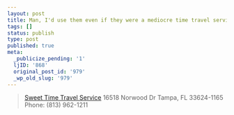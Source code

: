 ```yaml
---
layout: post
title: Man, I'd use them even if they were a mediocre time travel service...
tags: []
status: publish
type: post
published: true
meta:
  _publicize_pending: '1'
  ljID: '868'
  original_post_id: '979'
  _wp_old_slug: '979'
---
```

<blockquote>
<a href="http://tampabay.citysearch.com/profile/37804385/tampa_fl/sweet_time_travel_service.html">Sweet Time Travel Service</a>
16518 Norwood Dr
Tampa, FL 33624-1165
Phone: (813) 962-1211
</blockquote>
